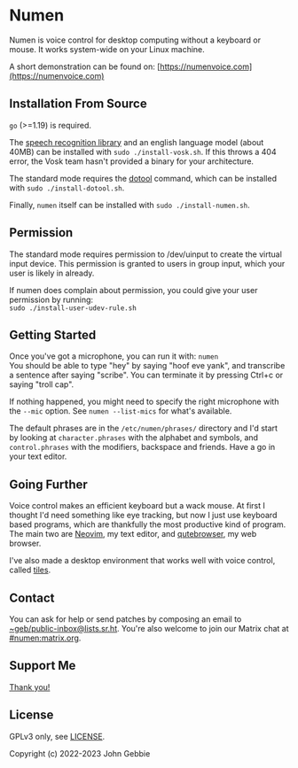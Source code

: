 # Numen

Numen is voice control for desktop computing without a keyboard or mouse.
It works system-wide on your Linux machine.

A short demonstration can be found on:
[https://numenvoice.com](https://numenvoice.com)

## Installation From Source

`go` (>=1.19) is required.

The [speech recognition library](https://alphacephei.com/vosk) and an english
language model (about 40MB) can be installed with `sudo ./install-vosk.sh`.
If this throws a 404 error, the Vosk team hasn't provided a binary for
your architecture.

The standard mode requires the [dotool](https://sr.ht/~geb/dotool) command,
which can be installed with `sudo ./install-dotool.sh`.

Finally, `numen` itself can be installed with `sudo ./install-numen.sh`.

## Permission

The standard mode requires permission to /dev/uinput to create the virtual
input device.  This permission is granted to users in group input, which
your user is likely in already.

If numen does complain about permission, you could give your user permission
by running:<br>
	`sudo ./install-user-udev-rule.sh`

## Getting Started

Once you've got a microphone, you can run it with: `numen`<br> You should
be able to type "hey" by saying "hoof eve yank", and transcribe a sentence
after saying "scribe".  You can terminate it by pressing Ctrl+c or saying
"troll cap".

If nothing happened, you might need to specify the right microphone with the
`--mic` option.  See `numen --list-mics` for what's available.

The default phrases are in the `/etc/numen/phrases/` directory and I'd
start by looking at `character.phrases` with the alphabet and symbols, and
`control.phrases` with the modifiers, backspace and friends.  Have a go in
your text editor.

## Going Further

Voice control makes an efficient keyboard but a wack mouse.  At first I
thought I'd need something like eye tracking, but now I just use keyboard
based programs, which are thankfully the most productive kind of program.
The main two are [Neovim](https://neovim.io), my text editor, and
[qutebrowser](https://qutebrowser.org), my web browser.

I've also made a desktop environment that works well with voice control,
called [tiles](https://git.sr.ht/~geb/tiles).

## Contact

You can ask for help or send patches by composing an email to
[~geb/public-inbox@lists.sr.ht](https://lists.sr.ht/~geb/public-inbox).
You're also welcome to join our Matrix chat at
[#numen:matrix.org](https://matrix.to/#/#numen:matrix.org).

## Support Me

[Thank you!](https://liberapay.com/geb)

## License

GPLv3 only, see [LICENSE](./LICENSE).

Copyright (c) 2022-2023 John Gebbie
